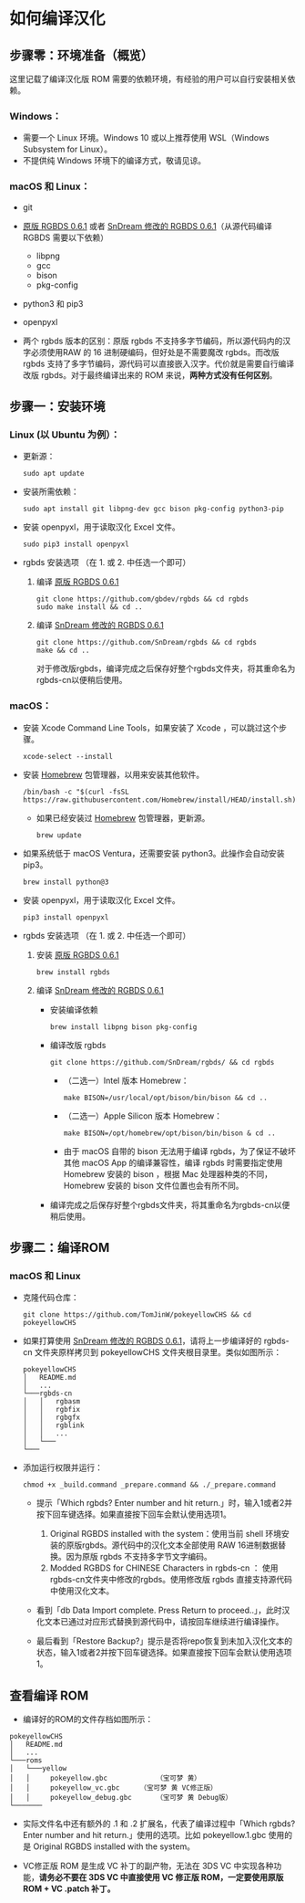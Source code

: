 # 如何编译汉化

## 步骤零：环境准备（概览）

这里记载了编译汉化版 ROM 需要的依赖环境，有经验的用户可以自行安装相关依赖。

### Windows：
- 需要一个 Linux 环境。Windows 10 或以上推荐使用 WSL（Windows Subsystem for Linux）。
- 不提供纯 Windows 环境下的编译方式，敬请见谅。

### macOS 和 Linux：
- git
- [原版 RGBDS 0.6.1](https://rgbds.gbdev.io/install/) 或者 [SnDream 修改的 RGBDS 0.6.1](https://github.com/SnDream/rgbds/)（从源代码编译 RGBDS 需要以下依赖）
	-  libpng
	-  gcc
	-  bison
	-  pkg-config
-  python3 和 pip3
-  openpyxl

-  两个 rgbds 版本的区别：原版 rgbds 不支持多字节编码，所以源代码内的汉字必须使用RAW 的 16 进制硬编码，但好处是不需要魔改 rgbds。而改版 rgbds 支持了多字节编码，源代码可以直接嵌入汉字。代价就是需要自行编译改版 rgbds。对于最终编译出来的 ROM 来说，**两种方式没有任何区别**。

## 步骤一：安装环境
### Linux (以 Ubuntu 为例）：
- 更新源：

	```
	sudo apt update
	```
	
- 安装所需依赖：

	```
	sudo apt install git libpng-dev gcc bison pkg-config python3-pip
	```
	
- 安装 openpyxl，用于读取汉化 Excel 文件。
	
	```
	sudo pip3 install openpyxl
	```
	
- rgbds 安装选项	（在 1. 或 2. 中任选一个即可）
	1. 编译 [原版 RGBDS 0.6.1 ](https://rgbds.gbdev.io/install/)
 	
 		```
		git clone https://github.com/gbdev/rgbds && cd rgbds
		sudo make install && cd ..
		```
		
	2. 编译 [SnDream 修改的 RGBDS 0.6.1](https://github.com/SnDream/rgbds/)
 		
 		```
		git clone https://github.com/SnDream/rgbds && cd rgbds
		make && cd ..
		```
		对于修改版rgbds，编译完成之后保存好整个rgbds文件夹，将其重命名为rgbds-cn以便稍后使用。
		
### macOS：
- 安装 Xcode Command Line Tools，如果安装了 Xcode ，可以跳过这个步骤。
	
	```
	xcode-select --install
	```
	
- 安装 [Homebrew](https://brew.sh) 包管理器，以用来安装其他软件。
	
	```
	/bin/bash -c "$(curl -fsSL https://raw.githubusercontent.com/Homebrew/install/HEAD/install.sh)"
	```

	- 如果已经安装过 [Homebrew](https://brew.sh) 包管理器，更新源。
	
		```
		brew update
		```

- 如果系统低于 macOS Ventura，还需要安装 python3。此操作会自动安装 pip3。
	
	```
	brew install python@3
	```

- 安装 openpyxl，用于读取汉化 Excel 文件。
	
	```
	pip3 install openpyxl
	```
	
- rgbds 安装选项	（在 1. 或 2. 中任选一个即可）
	1. 安装 [原版 RGBDS 0.6.1 ](https://rgbds.gbdev.io/install/)
 	
 		```
		brew install rgbds
		```
		
	2. 编译 [SnDream 修改的 RGBDS 0.6.1](https://github.com/SnDream/rgbds/)
		- 安装编译依赖
 		
 			```
			brew install libpng bison pkg-config
			```
		- 编译改版 rgbds
 	
	 		```
			git clone https://github.com/SnDream/rgbds/ && cd rgbds
			```
			
			- （二选一）Intel 版本 Homebrew：
			
	 			```
				make BISON=/usr/local/opt/bison/bin/bison && cd ..
				```
				
			- （二选一）Apple Silicon 版本 Homebrew：
			
	 			```
				make BISON=/opt/homebrew/opt/bison/bin/bison & cd ..
				```
				
			- 由于 macOS 自带的 bison 无法用于编译 rgbds，为了保证不破坏其他 macOS App 的编译兼容性，编译 rgbds 时需要指定使用 Homebrew 安装的 bison ，根据 Mac 处理器种类的不同，Homebrew 安装的 bison 文件位置也会有所不同。

		- 编译完成之后保存好整个rgbds文件夹，将其重命名为rgbds-cn以便稍后使用。


## 步骤二：编译ROM

### macOS 和 Linux

- 克隆代码仓库：

	```
	git clone https://github.com/TomJinW/pokeyellowCHS && cd pokeyellowCHS
	```
	
- 如果打算使用 [SnDream 修改的 RGBDS 0.6.1](https://github.com/SnDream/rgbds/)，请将上一步编译好的 rgbds-cn 文件夹原样拷贝到 pokeyellowCHS 文件夹根目录里。类似如图所示：

	```
	pokeyellowCHS
	│   README.md
	│   ...    
	└───rgbds-cn
	│   │   rgbasm
	│   │   rgbfix
	│   │   rgbgfx
	│   │   rgblink
	│   │   ...
	│   └───
	└───
	```

- 添加运行权限并运行：

	```
	chmod +x _build.command _prepare.command && ./_prepare.command
	```

	- 提示「Which rgbds? Enter number and hit return.」时，输入1或者2并按下回车键选择。如果直接按下回车会默认使用选项1。
		1. Original RGBDS installed with the system：使用当前 shell 环境安装的原版rgbds。源代码中的汉化文本全部使用 RAW 16进制数据替换。因为原版 rgbds 不支持多字节文字编码。
		2. Modded RGBDS for CHINESE Characters in rgbds-cn ： 使用rgbds-cn文件夹中修改的rgbds。使用修改版 rgbds 直接支持源代码中使用汉化文本。
		
	- 看到「db Data Import complete. Press Return to proceed..」，此时汉化文本已通过对应形式替换到源代码中，请按回车继续进行编译操作。
	
	- 最后看到「Restore Backup?」提示是否将repo恢复到未加入汉化文本的状态，输入1或者2并按下回车键选择。如果直接按下回车会默认使用选项1。

## 查看编译 ROM

- 编译好的ROM的文件存档如图所示：

```
pokeyellowCHS
│   README.md
│   ...    
└───roms
│   └───yellow
│ 	│ 	  pokeyellow.gbc 			（宝可梦 黄）
│ 	│ 	  pokeyellow_vc.gbc		（宝可梦 黄 VC修正版）
│ 	│ 	  pokeyellow_debug.gbc		（宝可梦 黄 Debug版）
└───────
```

- 实际文件名中还有额外的 .1 和 .2 扩展名，代表了编译过程中「Which rgbds? Enter number and hit return.」使用的选项。比如 pokeyellow.1.gbc 使用的是  Original RGBDS installed with the system。
	
- VC修正版 ROM 是生成 VC 补丁的副产物，无法在 3DS VC 中实现各种功能，**请务必不要在 3DS VC 中直接使用 VC 修正版 ROM，一定要使用原版 ROM + VC .patch 补丁。**
	
	
	

